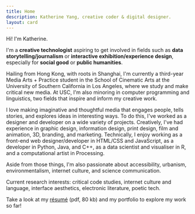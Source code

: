 ```yaml
---
title: Home
description: Katherine Yang, creative coder & digital designer.
layout: card
---
```


Hi! I'm Katherine.

I'm a **creative technologist** aspiring to get involved in fields such as **data storytelling/journalism** or **interactive exhibition/experience design**, especially for **social good** or **public humanities**.

Hailing from Hong Kong, with roots in Shanghai, I'm currently a third-year Media Arts + Practice student in the School of Cinematic Arts at the University of Southern California in Los Angeles, where we study and make critical new media. At USC, I'm also minoring in computer programming and linguistics, two fields that inspire and inform my creative work. 

I love making imaginative and thoughtful media that engages people, tells stories, and explores ideas in interesting ways. To do this, I've worked as a designer and developer on a wide variety of projects. Creatively, I've had experience in graphic design, information design, print design, film and animation, 3D, branding, and marketing. Technically, I enjoy working as a front-end web designer/developer in <abbr>HTML/CSS</abbr> and JavaScript, as a developer in Python, Java, and C++, as a data scientist and visualiser in R, and a computational artist in Processing.

Aside from those things, I'm also passionate about accessibility, urbanism, environmentalism, internet culture, and science communication.

Current research interests: critical code studies, internet culture and language, interface aesthetics, electronic literature, poetic tech.

Take a look at my [résumé](/resume/yang-katherine-resume-202004.pdf) <span class="fileInfo">(pdf, 80 kb)</span> and my portfolio to explore my work so far!